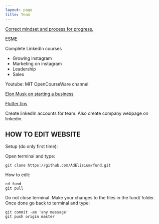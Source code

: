 ```yaml
---
layout: page
title: Team
---
```


[Correct mindset and process for progress.](https://medium.com/better-marketing/10-skills-to-becoming-a-millionaire-in-5-years-or-less-e16b8b20500c)

[ESME](https://humanparts.medium.com/the-last-essay-e8ad0b0aa921)

Complete LinkedIn courses
* Growing instagram
* Marketing on instagram
* Leadership
* Sales

Youtube: MIT OpenCourseWare channel


[Elon Musk on starting a business](https://www.youtube.com/watch?v=ARoGZIN5oC4)

[Flutter tips](https://github.com/erluxman/awesomefluttertips)

Create linkedIn accounts for team. Also create company webpage on linkedin.

## HOW TO EDIT WEBSITE

Setup (do only first time):

Open terminal and type:

    git clone https://github.com/AdElisium/fund.git

How to edit:

    cd fund
    git pull

Do not close terminal. Make your changes to the files in the fund/ folder. Once done go back to terminal and type:

    git commit -am 'any message'
    git push origin master

